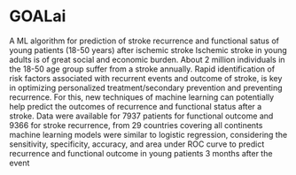 # GOALai
A ML algorithm for prediction of stroke recurrence and functional satus of young patients (18-50 years) after ischemic stroke
Ischemic stroke in  young adults is of great social and economic burden. About 2 million individuals in the 18-50 age group suffer from a stroke annually. Rapid identification of risk factors associated with recurrent events and outcome of stroke, is key in optimizing personalized treatment/secondary prevention and preventing recurrence. For this, new techniques of machine learning can potentially help predict the outcomes of recurrence and functional status after a stroke.
Data were available for 7937 patients  for functional outcome  and 9366 for stroke recurrence, from 29 countries covering all continents machine learning models were similar to logistic regression, considering the sensitivity, specificity, accuracy, and area under ROC curve to predict recurrence and functional outcome in young patients 3 months after the event
